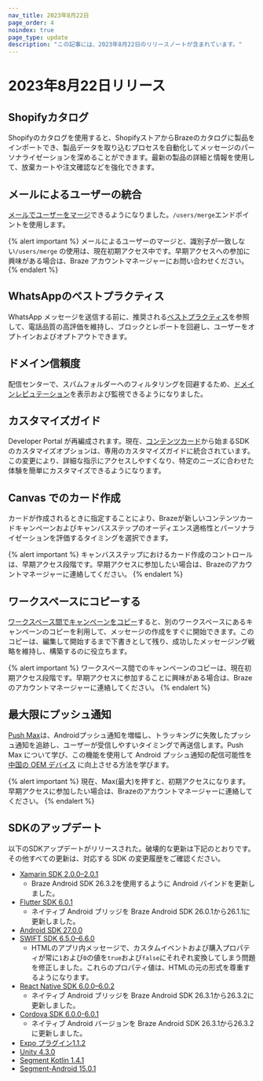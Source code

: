 ```yaml
---
nav_title: 2023年8月22日
page_order: 4
noindex: true
page_type: update
description: "この記事には、2023年8月22日のリリースノートが含まれています。"
---
```


# 2023年8月22日リリース

## Shopifyカタログ 

Shopifyのカタログを使用すると、ShopifyストアからBrazeのカタログに製品をインポートでき、製品データを取り込むプロセスを自動化してメッセージのパーソナライゼーションを深めることができます。最新の製品の詳細と情報を使用して、放棄カートや注文確認などを強化できます。

## メールによるユーザーの統合

[メールでユーザーをマージ]({{site.baseurl}}/api/endpoints/user_data/post_users_merge/#merging-users-by-email)できるようになりました。`/users/merge`エンドポイントを使用します。 

{% alert important %}
メールによるユーザーのマージと、識別子が一致しない`/users/merge` の使用は、現在初期アクセス中です。早期アクセスへの参加に興味がある場合は、Braze アカウントマネージャーにお問い合わせください。
{% endalert %}

## WhatsAppのベストプラクティス

WhatsApp メッセージを送信する前に、推奨される[ベストプラクティス]({{site.baseurl}}/user_guide/message_building_by_channel/whatsapp/whatsapp_best_practices/)を参照して、電話品質の高評価を維持し、ブロックとレポートを回避し、ユーザーをオプトインおよびオプトアウトできます。

## ドメイン信頼度

配信センターで、スパムフォルダーへのフィルタリングを回避するため、[ドメインレピュテーション]({{site.baseurl}}/user_guide/data_and_analytics/analytics/deliverability_center#domain-reputation)を表示および監視できるようになりました。

## カスタマイズガイド 

Developer Portal が再編成されます。現在、[コンテンツカード]({{site.baseurl}}/developer_guide/customization_guides/content_cards)から始まるSDKのカスタマイズオプションは、専用のカスタマイズガイドに統合されています。この変更により、詳細な指示にアクセスしやすくなり、特定のニーズに合わせた体験を簡単にカスタマイズできるようになります。

## Canvas でのカード作成

カードが作成されるときに指定することにより、Brazeが新しいコンテンツカードキャンペーンおよびキャンバスステップのオーディエンス適格性とパーソナライゼーションを評価するタイミングを選択できます。

{% alert important %}
キャンバスステップにおけるカード作成のコントロールは、早期アクセス段階です。早期アクセスに参加したい場合は、Brazeのアカウントマネージャーに連絡してください。
{% endalert %}

## ワークスペースにコピーする

[ワークスペース間でキャンペーンをコピー]({{site.baseurl}}/copying_to_workspaces/)すると、別のワークスペースにあるキャンペーンのコピーを利用して、メッセージの作成をすぐに開始できます。このコピーは、編集して開始するまで下書きとして残り、成功したメッセージング戦略を維持し、構築するのに役立ちます。

{% alert important %}
ワークスペース間でのキャンペーンのコピーは、現在初期アクセス段階です。早期アクセスに参加することに興味がある場合は、Brazeのアカウントマネージャーに連絡してください。
{% endalert %}

## 最大限にプッシュ通知

[Push Max]({{site.baseurl}}/user_guide/message_building_by_channel/push/android/push_max/)は、Androidプッシュ通知を増幅し、トラッキングに失敗したプッシュ通知を追跡し、ユーザーが受信しやすいタイミングで再送信します。Push Max について学び、この機能を使用して Android プッシュ通知の配信可能性を [中国の OEM デバイス]({{site.baseurl}}/user_guide/message_building_by_channel/push/best_practices/chinese_push_deliverability/) に向上させる方法を学びます。

{% alert important %}
現在、Max(最大)を押すと、初期アクセスになります。早期アクセスに参加したい場合は、Brazeのアカウントマネージャーに連絡してください。
{% endalert %}

## SDKのアップデート

以下のSDKアップデートがリリースされた。破壊的な更新は下記のとおりです。その他すべての更新は、対応する SDK の変更履歴をご確認ください。

- [Xamarin SDK 2.0.0–2.0.1](https://github.com/braze-inc/braze-xamarin-sdk/blob/master/CHANGELOG.md)
    - Braze Android SDK 26.3.2を使用するように Android バインドを更新しました。
- [Flutter SDK 6.0.1](https://pub.dev/packages/braze_plugin/changelog)
    - ネイティブ Android ブリッジを Braze Android SDK 26.0.1から26.1.1に更新しました。
- [Android SDK 27.0.0](https://github.com/braze-inc/braze-android-sdk/blob/master/CHANGELOG.md)
- [SWIFT SDK 6.5.0–6.6.0](https://github.com/braze-inc/braze-swift-sdk/blob/main/CHANGELOG.md)
    - HTMLのアプリ内メッセージで、カスタムイベントおよび購入プロパティが常に`1`および`0`の値を`true`および`false`にそれぞれ変換してしまう問題を修正しました。これらのプロパティ値は、HTMLの元の形式を尊重するようになります。
- [React Native SDK 6.0.0–6.0.2](https://github.com/braze-inc/braze-react-native-sdk/blob/master/CHANGELOG.md)
    - ネイティブ Android ブリッジを Braze Android SDK 26.3.1から26.3.2に更新しました。
- [Cordova SDK 6.0.0-6.0.1](https://github.com/braze-inc/braze-cordova-sdk/blob/master/CHANGELOG.md)
    - ネイティブ Android バージョンを Braze Android SDK 26.3.1から26.3.2に更新しました。
- [Expo プラグイン1.1.2](https://github.com/braze-inc/braze-expo-plugin/blob/1.1.2/CHANGELOG.md)
- [Unity 4.3.0](https://github.com/braze-inc/braze-unity-sdk/blob/master/CHANGELOG.md)
- [Segment Kotlin 1.4.1](https://github.com/braze-inc/braze-segment-kotlin/blob/main/CHANGELOG.md)
- [Segment-Android 15.0.1](https://github.com/Appboy/appboy-segment-android/blob/master/CHANGELOG.md)
